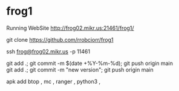 # frog1

Running WebSite http://frog02.mikr.us:21461/frog1/

git clone https://github.com/rrobciorr/frog1

ssh frog@frog02.mikr.us -p 11461

git add .; git commit -m $(date +%Y-%m-%d); git push origin main  
git add .; git commit -m "new version"; git push origin main

apk add btop , mc , ranger , python3 ,
